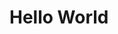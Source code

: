 <html> 
  <head>
    <title>Hello World</title> 
  </head>

  <body background="novaskin-minecraft-wallpaper.png"> 
    <h1>Hello World</h1> 
  </body>
</html>
